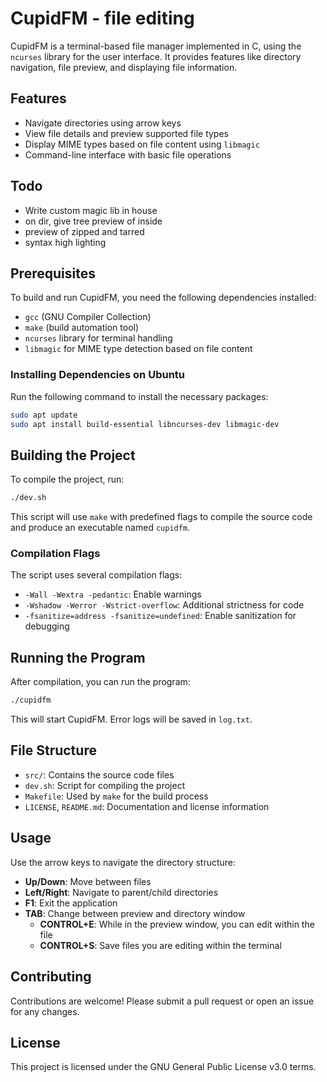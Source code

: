 # CupidFM - file editing

CupidFM is a terminal-based file manager implemented in C, using the `ncurses` library for the user interface. It provides features like directory navigation, file preview, and displaying file information.

## Features

- Navigate directories using arrow keys
- View file details and preview supported file types
- Display MIME types based on file content using `libmagic`
- Command-line interface with basic file operations

## Todo

- Write custom magic lib in house
- on dir, give tree preview of inside
- preview of zipped and tarred
- syntax high lighting 
## Prerequisites

To build and run CupidFM, you need the following dependencies installed:

- `gcc` (GNU Compiler Collection)
- `make` (build automation tool)
- `ncurses` library for terminal handling
- `libmagic` for MIME type detection based on file content

### Installing Dependencies on Ubuntu

Run the following command to install the necessary packages:

```bash
sudo apt update
sudo apt install build-essential libncurses-dev libmagic-dev
```

## Building the Project

To compile the project, run:

```bash
./dev.sh
```

This script will use `make` with predefined flags to compile the source code and produce an executable named `cupidfm`.

### Compilation Flags

The script uses several compilation flags:

- `-Wall -Wextra -pedantic`: Enable warnings
- `-Wshadow -Werror -Wstrict-overflow`: Additional strictness for code
- `-fsanitize=address -fsanitize=undefined`: Enable sanitization for debugging

## Running the Program

After compilation, you can run the program:

```bash
./cupidfm
```

This will start CupidFM. Error logs will be saved in `log.txt`.

## File Structure

- `src/`: Contains the source code files
- `dev.sh`: Script for compiling the project
- `Makefile`: Used by `make` for the build process
- `LICENSE`, `README.md`: Documentation and license information

## Usage

Use the arrow keys to navigate the directory structure:
- **Up/Down**: Move between files
- **Left/Right**: Navigate to parent/child directories
- **F1**: Exit the application
- **TAB**: Change between preview and directory window
  - **CONTROL+E**: While in the preview window, you can edit within the file
  - **CONTROL+S**: Save files you are editing within the terminal 

## Contributing

Contributions are welcome! Please submit a pull request or open an issue for any changes.

## License

This project is licensed under the GNU General Public License v3.0 terms.
